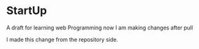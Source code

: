 # StartUp

A draft for learning web Programming
now I am making changes after pull

I made this change from the repository side.
